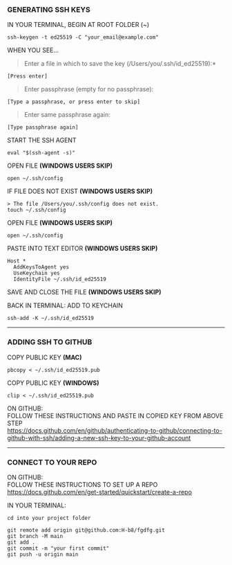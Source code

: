 ### GENERATING SSH KEYS

IN YOUR TERMINAL, BEGIN AT ROOT FOLDER (~)
```
ssh-keygen -t ed25519 -C "your_email@example.com"
```

WHEN YOU SEE...  
> Enter a file in which to save the key (/Users/you/.ssh/id_ed25519):* 
```
[Press enter]
```
> Enter passphrase (empty for no passphrase):
```
[Type a passphrase, or press enter to skip]
```
> Enter same passphrase again:
```
[Type passphrase again]
```

START THE SSH AGENT
```
eval "$(ssh-agent -s)"
```

OPEN FILE **(WINDOWS USERS SKIP)**
```
open ~/.ssh/config
```

IF FILE DOES NOT EXIST **(WINDOWS USERS SKIP)**
```
> The file /Users/you/.ssh/config does not exist.
touch ~/.ssh/config
```

OPEN FILE **(WINDOWS USERS SKIP)**
```
open ~/.ssh/config
```
PASTE INTO TEXT EDITOR **(WINDOWS USERS SKIP)**
```
Host *  
  AddKeysToAgent yes  
  UseKeychain yes  
  IdentityFile ~/.ssh/id_ed25519  
```
SAVE AND CLOSE THE FILE **(WINDOWS USERS SKIP)**

BACK IN TERMINAL: ADD TO KEYCHAIN
```
ssh-add -K ~/.ssh/id_ed25519
```
---

### ADDING SSH TO GITHUB

COPY PUBLIC KEY **(MAC)**
```
pbcopy < ~/.ssh/id_ed25519.pub
```
COPY PUBLIC KEY **(WINDOWS)**
```
clip < ~/.ssh/id_ed25519.pub
```

ON GITHUB:  
FOLLOW THESE INSTRUCTIONS AND PASTE IN COPIED KEY FROM ABOVE STEP  
https://docs.github.com/en/github/authenticating-to-github/connecting-to-github-with-ssh/adding-a-new-ssh-key-to-your-github-account

---

### CONNECT TO YOUR REPO

ON GITHUB:  
FOLLOW THESE INSTRUCTIONS TO SET UP A REPO  
https://docs.github.com/en/get-started/quickstart/create-a-repo

IN YOUR TERMINAL:
```
cd into your project folder
```
```
git remote add origin git@github.com:H-b8/fgdfg.git
git branch -M main
git add .
git commit -m "your first commit"
git push -u origin main
```
